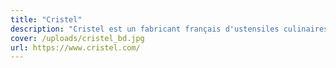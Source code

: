 ```yaml
---
title: "Cristel"
description: "Cristel est un fabricant français d'ustensiles culinaires inox haut de gamme. Nous proposons au sein de notre magasin 3 gammes : Mutine, Strate, Casteline."
cover: /uploads/cristel_bd.jpg
url: https://www.cristel.com/
---
```

